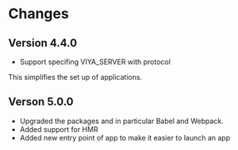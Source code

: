 # Changes

## Version 4.4.0

  - Support specifing VIYA_SERVER with protocol

  This simplifies the set up of applications.


## Verson 5.0.0

  - Upgraded the packages and in particular Babel and Webpack.
  - Added support for HMR
  - Added new entry point of app to make it easier to launch an app
